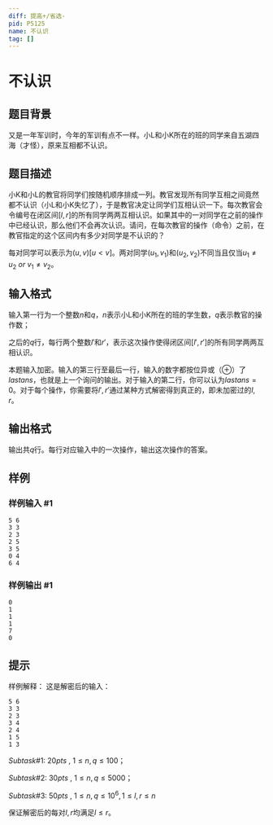 ```yaml
---
diff: 提高+/省选-
pid: P5125
name: 不认识
tag: []
---
```

# 不认识
## 题目背景

又是一年军训时，今年的军训有点不一样。小L和小K所在的班的同学来自五湖四海（才怪），原来互相都不认识。
## 题目描述

小K和小L的教官将同学们按随机顺序排成一列。教官发现所有同学互相之间竟然都不认识（小L和小K失忆了），于是教官决定让同学们互相认识一下。每次教官会令编号在闭区间$[l,r]$的所有同学两两互相认识。如果其中的一对同学在之前的操作中已经认识，那么他们不会再次认识。请问，在每次教官的操作（命令）之前，在教官指定的这个区间内有多少对同学是不认识的？

每对同学可以表示为$(u,v)[u<v]$。两对同学$(u_1,v_1)$和$(u_2,v_2)$不同当且仅当$u_1\neq u_2~or~v_1\neq v_2$。
## 输入格式

输入第一行为一个整数$n$和$q$，$n$表示小L和小K所在的班的学生数，$q$表示教官的操作数；

之后的$q$行，每行两个整数$l'$和$r'$，表示这次操作使得闭区间$[l',r']$的所有同学两两互相认识。

本题输入加密。输入的第三行至最后一行，输入的数字都按位异或（$\oplus$）了$lastans$，也就是上一个询问的输出。对于输入的第二行，你可以认为$lastans=0$。对于每个操作，你需要将$l',r'$通过某种方式解密得到真正的，即未加密过的$l,r$。
## 输出格式

输出共$q$行。每行对应输入中的一次操作，输出这次操作的答案。
## 样例

### 样例输入 #1
```
5 6
3 3
2 3
2 5
3 5
0 4
6 4
```
### 样例输出 #1
```
0
1
1
1
7
0

```
## 提示

样例解释：
这是解密后的输入：
```
5 6
3 3
2 3
3 4
2 4
1 5
1 3
```

$Subtask\#1:~20pts~,~1\le n,q \le 100$；

$Subtask\#2:~30pts~,~1\le n,q\le 5000$；

$Subtask\#3:~50pts~,~1\le n,q \le 10^6,1\le l,r \le n$

保证解密后的每对$l,r$均满足$l\le r$。
